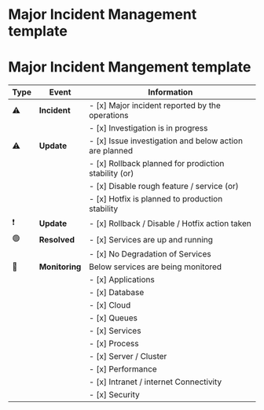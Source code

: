 # Major Incident Management template

# Major Incident Mangement template

|Type|Event|Information|
|---|---|---|
|:warning:|__Incident__|- [x] Major incident reported by the operations|
|||- [x] Investigation is in progress|
|:warning:|__Update__|- [x] Issue investigation and below action are planned|
|||- [x] Rollback planned for prodiction stability (or)|
|||- [x] Disable rough feature / service (or)|
|||- [x] Hotfix is planned to production stability|
|:exclamation:|__Update__|- [x] Rollback / Disable / Hotfix action taken|
|:green_circle:|__Resolved__|- [x] Services are up and running|
|||- [x] No Degradation of Services|
|:green_heart:|__Monitoring__|Below services are being monitored|
|||- [x] Applications|
|||- [x] Database|
|||- [x] Cloud|
|||- [x] Queues|
|||- [x] Services|
|||- [x] Process|
|||- [x] Server / Cluster|
|||- [x] Performance|
|||- [x] Intranet / internet Connectivity|
|||- [x] Security|
